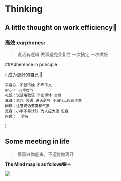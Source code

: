 # Thinking

## A little thought on work efficiency:post_office:

### **高效**:earphones:

>说话有逻辑 做事避免重复性 一次搞定 一次做好

##Adherence in principle

{   成为更好的自己 ​:jack_o_lantern:​
```
平常心：不骄不燥 不卑不亢
耐心： 沉得住气 
礼貌：说话用敬语 举止得体 自然
真诚：目光 言语 说话语气 小细节上应该注意
幽默：注意说话节奏和气氛
宽容：小事不易计较 为人应大度 包容
兴趣：  坚持 
```
}

## Some meeting in life

>很高兴你能来，不遗憾你离开

**The Mind map is as follows:smile_cat::sunny:**

![](http://oy3mfxixl.bkt.clouddn.com/201801031707_266.png)


